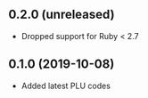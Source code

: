## 0.2.0 (unreleased)

- Dropped support for Ruby < 2.7

## 0.1.0 (2019-10-08)

- Added latest PLU codes
